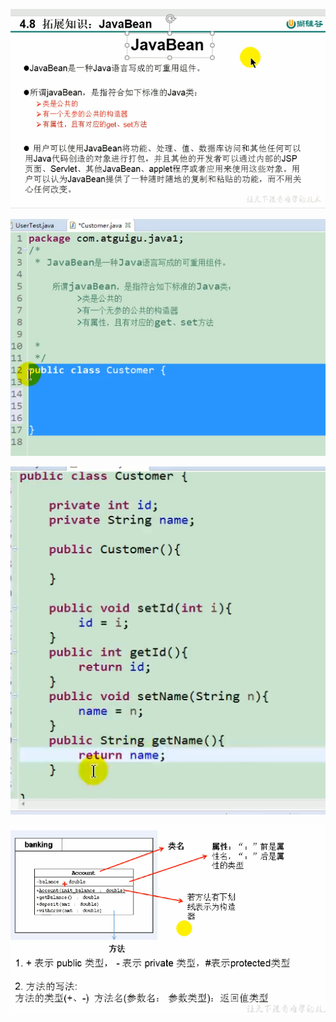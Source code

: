 ![image-20210106105242637](1.10javaBean.assets/image-20210106105242637.png)

![image-20210106105426792](1.10javaBean.assets/image-20210106105426792.png)

![image-20210106105544559](1.10javaBean.assets/image-20210106105544559.png)

![image-20210106110151369](1.10javaBean.assets/image-20210106110151369.png)